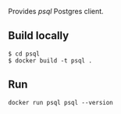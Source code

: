 Provides *psql* Postgres client.

## Build locally

```
$ cd psql
$ docker build -t psql .
```

## Run

```
docker run psql psql --version
```
